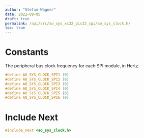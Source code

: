 ```yaml
---
author: "Stefan Wagner"
date: 2022-09-05
draft: true
permalink: /api/src/ao_sys_xc32_pic32_spi/ao_sys_clock.h/
toc: true
---
```


# Constants

The peripheral bus clock frequency for each SPI module, in Hertz.

```c
#define AO_SYS_CLOCK_SPI1 (0)
#define AO_SYS_CLOCK_SPI2 (0)
#define AO_SYS_CLOCK_SPI3 (0)
#define AO_SYS_CLOCK_SPI4 (0)
#define AO_SYS_CLOCK_SPI5 (0)
#define AO_SYS_CLOCK_SPI6 (0)
```

# Include Next

```c
#include_next <ao_sys_clock.h>
```
